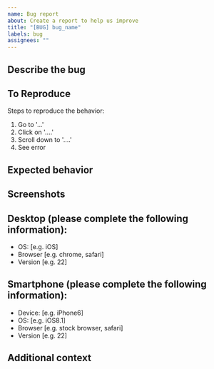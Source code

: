 ```yaml
---
name: Bug report
about: Create a report to help us improve
title: "[BUG] bug_name"
labels: bug
assignees: ""
---
```


## Describe the bug
<!-- A clear and concise description of what the bug is. -->

## To Reproduce
Steps to reproduce the behavior:

1. Go to '...'
2. Click on '....'
3. Scroll down to '....'
4. See error

## Expected behavior
<!-- A clear and concise description of what you expected to happen. -->

## Screenshots
<!-- If applicable, add screenshots to help explain your problem. -->

## Desktop (please complete the following information):

- OS: [e.g. iOS]
- Browser [e.g. chrome, safari]
- Version [e.g. 22]

## Smartphone (please complete the following information):

- Device: [e.g. iPhone6]
- OS: [e.g. iOS8.1]
- Browser [e.g. stock browser, safari]
- Version [e.g. 22]

## Additional context
<!-- Add any other context about the problem here. -->
